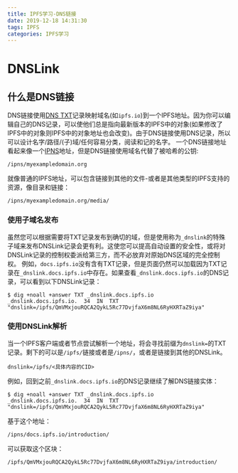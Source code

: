 ```yaml
---
title: IPFS学习-DNS链接
date: 2019-12-18 14:31:30
tags: IPFS
categories: IPFS学习
---
```

# DNSLink
## 什么是DNS链接
DNS链接使用[DNS TXT](https://en.wikipedia.org/wiki/TXT_record)记录映射域名(如`ipfs.io`)到一个IPFS地址。因为你可以编辑自己的DNS记录，可以使他们总是指向最新版本的IPFS中的对象(如果修改了IPFS中的对象则IPFS中的对象地址也会改变)。由于DNS链接使用DNS记录，所以可以设计名字/路径/(子)域/任何容易分类，阅读和记的名字。
一个DNS链接地址看起来像一个[IPNS]()地址，但是DNS链接使用域名代替了被哈希的公钥:
```
/ipns/myexampledomain.org
```
就像普通的IPFS地址，可以包含链接到其他的文件-或者是其他类型的IPFS支持的资源，像目录和链接：
```
/ipns/myexampledomain.org/media/
```
### 使用子域名发布
虽然您可以根据需要将TXT记录发布到确切的域，但是使用称为`_dnslink`的特殊子域来发布DNSLink记录会更有利。这使您可以提高自动设置的安全性，或将对DNSLink记录的控制权委派给第三方，而不必放弃对原始DNS区域的完全控制权。
例如，`docs.ipfs.io`没有含有TXT记录，但是页面仍然可以加载因为TXT记录在`_dnslink.docs.ipfs.io`中存在。如果查看`_dnslink.docs.ipfs.io`的DNS记录，可以看到以下DNSLink记录：
```
$ dig +noall +answer TXT _dnslink.docs.ipfs.io
_dnslink.docs.ipfs.io.  34  IN  TXT "dnslink=/ipfs/QmVMxjouRQCA2QykL5Rc77DvjfaX6m8NL6RyHXRTaZ9iya"
```

### 使用DNSLink解析
当一个IPFS客户端或者节点尝试解析一个地址，将会寻找前缀为`dnslink=`的TXT记录。剩下的可以是`/ipfs/`链接或者是`/ipns/`，或者是链接到其他的DNSLink。
```
dnslink=/ipfs/<具体内容的CID>
```
例如，回到之前`_dnslink.docs.ipfs.io`的DNS记录继续了解DNS链接实体：
```
$ dig +noall +answer TXT _dnslink.docs.ipfs.io
_dnslink.docs.ipfs.io.  34  IN  TXT "dnslink=/ipfs/QmVMxjouRQCA2QykL5Rc77DvjfaX6m8NL6RyHXRTaZ9iya"
```
基于这个地址：
```
/ipns/docs.ipfs.io/introduction/
```
可以获取这个区块：
```
/ipfs/QmVMxjouRQCA2QykL5Rc77DvjfaX6m8NL6RyHXRTaZ9iya/introduction/
```